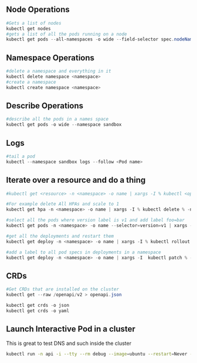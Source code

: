 ## Node Operations
```powershell
#Gets a list of nodes
kubectl get nodes
#gets a list of all the pods running on a node
kubectl get pods --all-namespaces -o wide --field-selector spec.nodeName=<node name>
```

## Namespace Operations
```powershell
#delete a namespace and everything in it
kubectl delete namespace <namespace>
#create a namespace
kubectl create namespace <namespace>
```

## Describe Operations
```powershell
#describe all the pods in a names space
kubectl get pods -o wide --namespace sandbox
```

## Logs
```powershell
#tail a pod
kubectl --namespace sandbox logs --follow <Pod name>
```

## Iterate over a resource and do a thing
```powershell 
#kubectl get <resource> -n <namespace> -o name | xargs -I % kubectl <operation> -n <namespace>

#For example delete All HPAs and scale to 1
kubectl get hpa -n <namespace> -o name | xargs -I % kubectl delete % -n <namespace> ; kubectl get deploy -n <namespace> -o name | xargs -I % kubectl autoscale % --min=1 --max=1 -n <namespace>

#select all the pods where version label is v1 and add label foo=bar
kubectl get pods -n <namespace> -o name --selector=version=v1 | xargs -I % kubectl label % -n <namespace> foo=bar

#get all the deployments and restart them
kubectl get deploy -n <namespace> -o name | xargs -I % kubectl rollout restart % -n <namespace>

#add a label to all pod specs in deployments in a namespace 
kubectl get deploy -n <namespace> -o name | xargs -I  kubectl patch % -n <namespace> -p '{"spec": {"template": {"metadata": {"labels": {"<key>": "<value>"}}}}}'
```

## CRDs
```powershell 
#Get CRDs that are installed on the cluster
kubectl get --raw /openapi/v2 > openapi.json

kubectl get crds -o json
kubectl get crds -o yaml
```

## Launch Interactive Pod in a cluster
This is great to test DNS and such inside the cluster
```bash
kubectl run -n api -i --tty --rm debug --image=ubuntu --restart=Never -- 
```